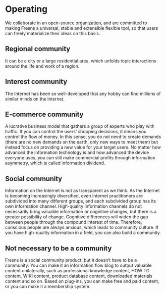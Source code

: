 # Operating

We collaborate in an open-source organization, and are committed to making Fresns a universal, stable and extensible flexible tool, so that users can freely materialize their ideas on this basis.

## Regional community

It can be a city or a large residential area, which unfolds topic interactions around the life and work of a region.

## Interest community

The Internet has been so well-developed that any hobby can find millions of similar minds on the Internet.

## E-commerce community

A lucrative business model that gathers a group of experts who play with traffic. If you can control the users’ shopping decisions, it means you control the flow of money. In this sense, you do not need to create demands (there are no new demands on the earth, only new ways to meet them) but instead focus on providing a new value for your target users. No matter how advanced the information technology is and how advanced the device everyone uses, you can still make commercial profits through information asymmetry, which is called information dividend.

## Social community

Information on the Internet is not as transparent as we think. As the Internet is becoming increasingly diversified, even Internet practitioners are subdivided into many different groups, and each subdivided group has its own information channel. High-quality information channels do not necessarily bring valuable information or cognitive changes, but there is a greater possibility of change. Cognitive differences will widen the gap between people through the compound interest of time. Therefore, conscious people are always anxious, which leads to community culture. If you have high-quality information in a field, you can also build a community.

## Not necessary to be a community

Fresns is a social community product, but it doesn’t have to be a community. You can make it an information flow blog to output valuable content unilaterally, such as professional knowledge content, HOW TO content, WIKI content, product database content, downloaded materials content and so on. Based on plug-ins, you can make free and paid content, or you can make it a membership system.